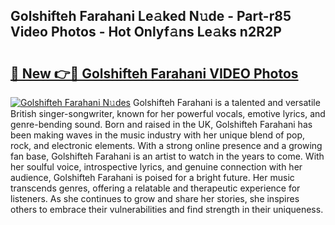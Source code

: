 ## Golshifteh Farahani Le𝚊ked N𝚞de - Part-r85 Video Photos - Hot Onlyf𝚊ns Le𝚊ks n2R2P

# <h2><a href="http://ab33229.deff.icu/?id=Golshifteh+Farahani">🔗 New 👉🔴 Golshifteh Farahani VIDEO Photos</a></h2>

[![Golshifteh Farahani N𝚞des](https://i.imgur.com/rIISA9y.gif)](http://ab33229.deff.icu/?id=Golshifteh+Farahani)
Golshifteh Farahani is a talented and versatile British singer-songwriter, known for her powerful vocals, emotive lyrics, and genre-bending sound. Born and raised in the UK, Golshifteh Farahani has been making waves in the music industry with her unique blend of pop, rock, and electronic elements. With a strong online presence and a growing fan base, Golshifteh Farahani is an artist to watch in the years to come. With her soulful voice, introspective lyrics, and genuine connection with her audience, Golshifteh Farahani is poised for a bright future. Her music transcends genres, offering a relatable and therapeutic experience for listeners. As she continues to grow and share her stories, she inspires others to embrace their vulnerabilities and find strength in their uniqueness.
